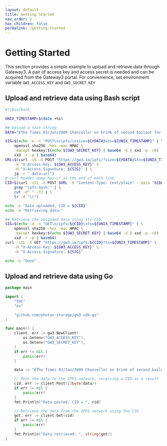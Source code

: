 ```yaml
---
layout: default
title: Getting Started
nav_order: 2
has_children: false
permalink: /getting-started
---
```


# Getting Started

This section provides a simple example to upload and retrieve data through Gateway3.
A pair of access key and access secret is needed and can be acquired from the Gateway3 portal.
For convenience, set environment variable `GW3_ACCESS_KEY` and `GW3_SECRET_KEY`

## Upload and retrieve data using Bash script

```bash
#!/bin/bash

UNIX_TIMESTAMP=$(date +%s)

## Upload a text string
DATA="EThe Times 03/Jan/2009 Chancellor on brink of second bailout for banks"

SIG=$(echo -e -n "POST\n/ipfs/\nsize=${#DATA}&ts=${UNIX_TIMESTAMP}" | \
    openssl sha256 -hex -mac HMAC \
    -macopt hexkey:$(echo ${GW3_SECRET_KEY} | base64 -d | xxd -p -c0) | \
    xxd -r -p | base64)
URL=$(curl -sS -X POST "https://gw3.io/ipfs/?size=${#DATA}&ts=${UNIX_TIMESTAMP}" \
    -H "X-Access-Key: ${GW3_ACCESS_KEY}" \
    -H "X-Access-Signature: ${SIG}" | \
    jq -r ".data.url")
# curl header dump has \r at the end of each line.
CID=$(curl -sSi -X POST $URL -H "Content-Type: text/plain" --data "${DATA}" | \
    grep "ipfs-hash:" | \
    cut -d" " -f2 | \
    tr -d "\r")

echo -e "Data uploaded, CID = ${CID}"
echo -e "Retrieving data:"

## Retrieve the uploaded data using its CID.
SIG=$(echo -e -n "GET\n/ipfs/${CID}\nts=${UNIX_TIMESTAMP}" | \
    openssl sha256 -hex -mac HMAC \
    -macopt hexkey:$(echo ${GW3_SECRET_KEY} | base64 -d | xxd -p -c0) | \
    xxd -r -p | base64)
curl -sSL -X GET "https://gw3.io/ipfs/${CID}?ts=${UNIX_TIMESTAMP}" \
    -H "X-Access-Key: ${GW3_ACCESS_KEY}" \
    -H "X-Access-Signature: ${SIG}"

echo -e "Done"
```

## Upload and retrieve data using Go

```go
package main

import (
	"fmt"
	"os"

	"github.com/photon-storage/gw3-sdk-go"
)

func main() {
	client, err := gw3.NewClient(
		os.Getenv("GW3_ACCESS_KEY"),
		os.Getenv("GW3_SECRET_KEY"),
	)
	if err != nil {
		panic(err)
	}

	data := "EThe Times 03/Jan/2009 Chancellor on brink of second bailout for banks"

	// Post the data to the IPFS network, receiving a CID as a result
	cid, err := client.Post([]byte(data))
	if err != nil {
		panic(err)
	}
	fmt.Println("Data posted, CID = ", cid)

	// Retrieve the data from the IPFS network using the CID
	got, err := client.Get(cid)
	if err != nil {
		panic(err)
	}
	fmt.Println("Data retrieved: ", string(got))
}
```
